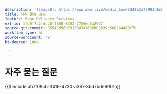 ```yaml
---
description: '[image0]: https://www.aem.live/media_1eae7d48a2a73903d8c880cb8cf2dcfad47f73291.png#width=1600&height=1200'
title: 자주 묻는 질문
feature: Edge Delivery Services
exl-id: 1fd0f7a2-dcc8-4600-8353-7750ed6a2937
source-git-commit: 05548d56d791584781606b02839c5602b4469f7b
workflow-type: ht
source-wordcount: '8'
ht-degree: 100%

---
```


# 자주 묻는 질문

{{$include ab7f08cb-3416-4730-a367-3bd7bde6901a}}
